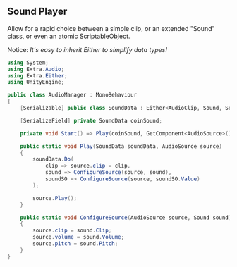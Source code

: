 ## Sound Player
Allow for a rapid choice between a simple clip, or an extended "Sound" class, or even an atomic ScriptableObject.

Notice: _It's easy to inherit Either to simplify data types!_

```cs
using System;
using Extra.Audio;
using Extra.Either;
using UnityEngine;

public class AudioManager : MonoBehaviour
{
    [Serializable] public class SoundData : Either<AudioClip, Sound, SoundScriptableObject> { }

    [SerializeField] private SoundData coinSound;

    private void Start() => Play(coinSound, GetComponent<AudioSource>());

    public static void Play(SoundData soundData, AudioSource source)
    {
        soundData.Do(
            clip => source.clip = clip,
            sound => ConfigureSource(source, sound),
            soundSO => ConfigureSource(source, soundSO.Value)
        );

        source.Play();
    }

    public static void ConfigureSource(AudioSource source, Sound sound)
    {
        source.clip = sound.Clip;
        source.volume = sound.Volume;
        source.pitch = sound.Pitch;
    }
}
```